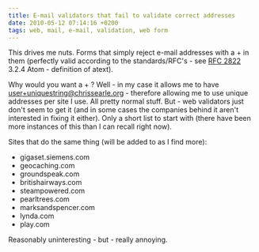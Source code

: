```yaml
---
title: E-mail validators that fail to validate correct addresses
date: 2010-05-12 07:14:16 +0200
tags: web, mail, e-mail, validation, web form
---
```


This drives me nuts. Forms that simply reject e-mail addresses with a + in them (perfectly valid according to the standards/RFC's - see [RFC 2822](http://www.faqs.org/rfcs/rfc2822.html) 3.2.4 Atom - definition of atext).

Why would you want a + ? Well - in my case it allows me to have user+uniquestring@chrissearle.org - therefore allowing me to use unique addresses per site I use. All pretty normal stuff. But - web validators just don't seem to get it (and in some cases the companies behind it aren't interested in fixing it either). Only a short list to start with (there have been more instances of this than I can recall right now).

Sites that do the same thing (will be added to as I find more):

* gigaset.siemens.com
* geocaching.com
* groundspeak.com
* britishairways.com
* steampowered.com
* pearltrees.com
* marksandspencer.com
* lynda.com
* play.com

Reasonably uninteresting - but - really annoying.
